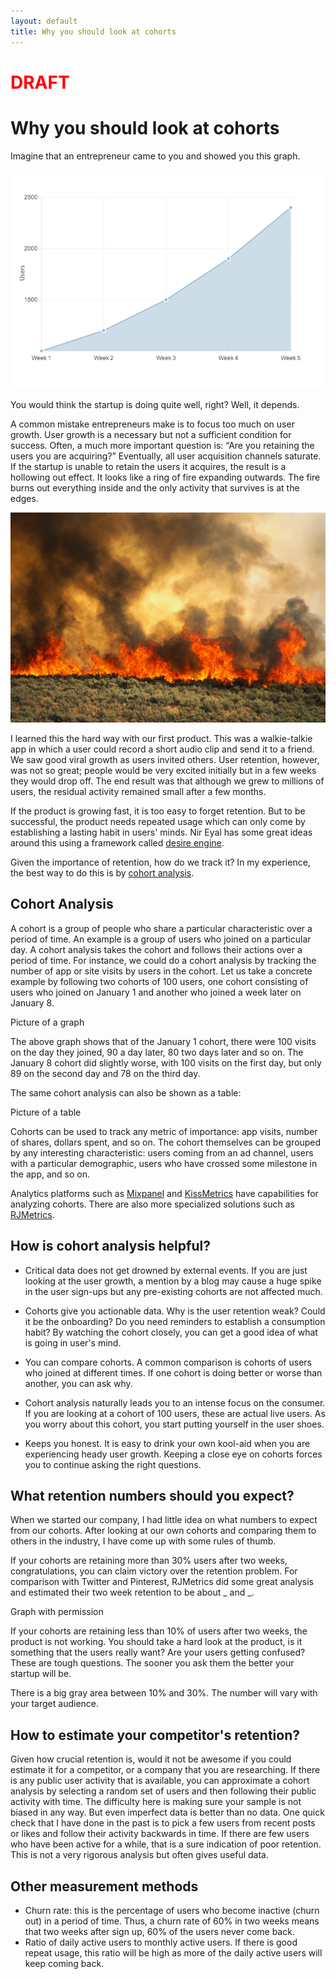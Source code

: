 ```yaml
---
layout: default
title: Why you should look at cohorts
---
```

# <span style="color:red">DRAFT</span>
# Why you should look at cohorts

Imagine that an entrepreneur came to you and showed you this graph.

<img class="iborder" src="/assets/users_growth.png"/>

You would think the startup is doing quite well, right? Well, it depends.

A common mistake entrepreneurs make is to focus too much on user growth. User growth is a necessary but not a sufficient condition for success. Often, a much more important question is: “Are you retaining the users you are acquiring?” Eventually, all user acquisition channels saturate. If the startup is unable to retain the users it acquires, the result is a hollowing out effect. It looks like a ring of fire expanding outwards. The fire burns out everything inside and the only activity that survives is at the edges.

<img class="iborder" src="/assets/brush_fire.jpg"/>

I learned this the hard way with our first product. This was a walkie-talkie app in which a user could record a short audio clip and send it to a friend. We saw good viral growth as users invited others. User retention, however, was not so great; people would be very excited initially but in a few weeks they would drop off. The end result was that although we grew to millions of users, the residual activity remained small after a few months.

If the product is growing fast, it is too easy to forget retention. But to be successful, the product needs repeated usage which can only come by establishing a lasting habit in users' minds. Nir Eyal has some great ideas around this using a framework called [desire engine](http://www.nirandfar.com/2012/03/how-to-manufacture-desire.html).

Given the importance of retention, how do we track it? In my experience, the best way to do this is by [cohort analysis](http://cohortanalysis.com).

## Cohort Analysis

A cohort is a group of people who share a particular characteristic over a period of time. An example is a group of users who joined on a particular day.
A cohort analysis takes the cohort and follows their actions over a period of time. For instance, we could do a cohort analysis by tracking the number of app or site visits by users in the cohort. Let us take a concrete example by following two cohorts of 100 users, one cohort consisting of users who joined on January 1 and another who joined a week later on January 8.

Picture of a graph

The above graph shows that of the January 1 cohort, there were 100 visits on the day they joined, 90 a day later, 80 two days later and so on. The January 8 cohort did slightly worse, with 100 visits on the first day, but only 89 on the second day and 78 on the third day.

The same cohort analysis can also be shown as a table:

Picture of a table

Cohorts can be used to track any metric of importance: app visits, number of shares, dollars spent, and so on. The cohort themselves can be grouped by any interesting characteristic: users coming from an ad channel, users with a particular demographic, users who have crossed some milestone in the app, and so on.

Analytics platforms such as [Mixpanel](http://mixpanel.com) and [KissMetrics](http://kissmetrics.com) have capabilities for analyzing cohorts. There are also more specialized solutions such as [RJMetrics](http://rjmetrics.com).

## How is cohort analysis helpful?
* Critical data does not get drowned by external events. If you are just looking at the user growth, a mention by a blog may cause a huge spike in the user sign-ups but any pre-existing cohorts are not affected much.

* Cohorts give you actionable data. Why is the user retention weak? Could it be the onboarding? Do you need reminders to establish a consumption habit? By watching the cohort closely, you can get a good idea of what is going in user's mind.

* You can compare cohorts. A common comparison is cohorts of users who joined at different times. If one cohort is doing better or worse than another, you can ask why.

* Cohort analysis naturally leads you to an intense focus on the consumer. If you are looking at a cohort of 100 users, these are actual live users. As you worry about this cohort, you start putting yourself in the user shoes.

* Keeps you honest. It is easy to drink your own kool-aid when you are experiencing heady user growth. Keeping a close eye on cohorts forces you to continue asking the right questions.

## What retention numbers should you expect?
When we started our company, I had little idea on what numbers to expect from our cohorts. After looking at our own cohorts and comparing them to others in the industry, I have come up with some rules of thumb.

If your cohorts are retaining more than 30% users after two weeks, congratulations, you can claim victory over the retention problem. For comparison with Twitter and Pinterest, RJMetrics did some great analysis and estimated their two week retention to be about _ and _.

Graph with permission

If your cohorts are retaining less than 10% of users after two weeks, the product is not working. You should take a hard look at the product, is it something that the users really want? Are your users getting confused? These are tough questions. The sooner you ask them the better your startup will be.

There is a big gray area between 10% and 30%. The number will vary with your target audience.

## How to estimate your competitor's retention?

Given how crucial retention is, would it not be awesome if you could estimate it for a competitor, or a company that you are researching. If there is any public user activity that is available, you can approximate a cohort analysis by selecting a random set of users and then following their public activity with time. The difficulty here is making sure your sample is not biased in any way. But even imperfect data is better than no data. One quick check that I have done in the past is to pick a few users from recent posts or likes and follow their activity backwards in time. If there are few users who have been active for a while, that is a sure indication of poor retention. This is not a very rigorous analysis but often gives useful data.

## Other measurement methods
* Churn rate: this is the percentage of users who become inactive (churn out) in a period of time. Thus, a churn rate of 60% in two weeks means that two weeks after sign up, 60% of the users never come back.
* Ratio of daily active users to monthly active users. If there is good repeat usage, this ratio will be high as more of the daily active users will keep coming back.

<!--
You should be only looking at cohorts

-- Entrepreneurs common mistake

-- Pitfalls of othis metrics

-- what is a cohort

-- How is that helpful
* Actionable
* Drilldown
* Customer focus

-- Mixpanel/Kissmetrics (link to and tweet)

Anything from RJMetrics?

-- Distibution vs engagement (link to)

-- Othis related metrics like Daily actives/Monthly actives, churn rate

-- Common retention rates for FB, Pinterest, Twitter

Can we estimate retention rates for Pinterest etc

-------------------------------------------------------------------

http://500hats.typepad.com/500blogs/2009/09/startup-metrics-for-pirates-seedcamp-2009-sept-2009-london.html

http://www.avc.com/a_vc/2009/10/the-cohort-analysis.html



-------
web design
https://news.ycombinator.com/item?id=1503710
-->